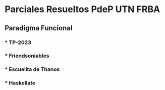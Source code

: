 # Parciales Resueltos PdeP UTN FRBA

## Paradigma Funcional

### * TP-2023
### * Friendsoniables
### * Escuelita de Thanos 
### * Haskellate
